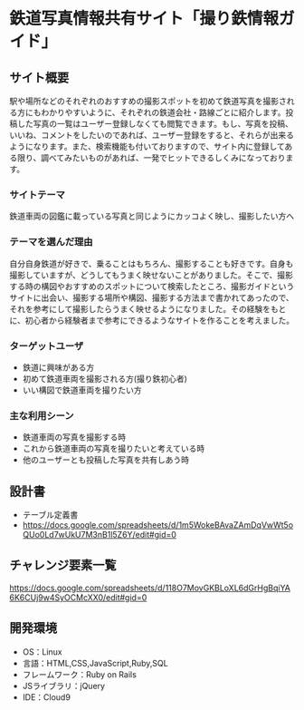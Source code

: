 # 鉄道写真情報共有サイト「撮り鉄情報ガイド」

## サイト概要
駅や場所などのそれぞれのおすすめの撮影スポットを初めて鉄道写真を撮影される方にもわかりやすいように、それぞれの鉄道会社・路線ごとに紹介します。投稿した写真の一覧はユーザー登録しなくても閲覧できます。もし、写真を投稿、いいね、コメントをしたいのであれば、ユーザー登録をすると、それらが出来るようになります。また、検索機能も付いておりますので、サイト内に登録してある限り、調べてみたいものがあれば、一発でヒットできるしくみになっております。

### サイトテーマ
鉄道車両の図鑑に載っている写真と同じようにカッコよく映し、撮影したい方へ

### テーマを選んだ理由
自分自身鉄道が好きで、乗ることはもちろん、撮影することも好きです。自身も撮影していますが、どうしてもうまく映せないことがありました。そこで、撮影する時の構図やおすすめのスポットについて検索したところ、撮影ガイドというサイトに出会い、撮影する場所や構図、撮影する方法まで書かれてあったので、それを参考にして撮影したらうまく映せるようになりました。その経験をもとに、初心者から経験者まで参考にできるようなサイトを作ることを考えました。

### ターゲットユーザ
- 鉄道に興味がある方
- 初めて鉄道車両を撮影される方(撮り鉄初心者)
- いい構図で鉄道車両を撮りたい方

### 主な利用シーン
- 鉄道車両の写真を撮影する時
- これから鉄道車両の写真を撮りたいと考えている時
- 他のユーザーとも投稿した写真を共有しあう時


## 設計書
- テーブル定義書
- https://docs.google.com/spreadsheets/d/1m5WokeBAvaZAmDqVwWt5oQUo0Ld7wUkU7M3nB1l5Z6Y/edit#gid=0


## チャレンジ要素一覧
https://docs.google.com/spreadsheets/d/118O7MovGKBLoXL6dGrHgBqiYA6K6CUj9w4SyOCMcXX0/edit#gid=0

## 開発環境
- OS：Linux
- 言語：HTML,CSS,JavaScript,Ruby,SQL
- フレームワーク：Ruby on Rails
- JSライブラリ：jQuery
- IDE：Cloud9
